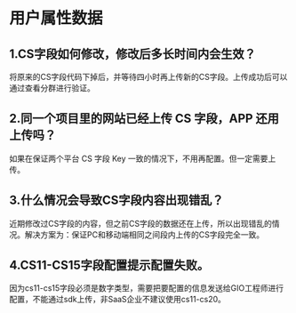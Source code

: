 # 用户属性数据

## 1.CS字段如何修改，修改后多长时间内会生效？

将原来的CS字段代码下掉后，并等待四小时再上传新的CS字段。上传成功后可以通过查看分群进行验证。

## 2.同一个项目里的网站已经上传 CS 字段，APP 还用上传吗？

如果在保证两个平台 CS 字段 Key 一致的情况下，不用再配置。但一定需要上传。

## 3.什么情况会导致CS字段内容出现错乱？

近期修改过CS字段的内容，但之前CS字段的数据还在上传，所以出现错乱的情况。解决方案为：保证PC和移动端相同之间段内上传的CS字段完全一致。

## 4.CS11-CS15字段配置提示配置失败。

因为cs11-cs15字段必须是数字类型，需要把要配置的信息发送给GIO工程师进行配置，不能通过sdk上传，非SaaS企业不建议使用cs11-cs20。

